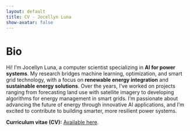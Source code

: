 ```yaml
---
layout: default
title: CV - Jocellyn Luna
show-avatar: false
---
```


# Bio

Hi! I’m Jocellyn Luna, a computer scientist specializing in __AI for power systems__. 
My research bridges machine learning, optimization, and smart grid technology, 
with a focus on __renewable energy integration__ and __sustainable energy solutions__. 
Over the years, I’ve worked on projects ranging from forecasting land use with 
satellite imagery to developing algorithms for energy management in smart grids. 
I’m passionate about advancing the future of energy through innovative AI 
applications, and I’m excited to contribute to building smarter, more resilient 
power systems.

**Curriculum vitae (CV):** <a href="/files/lunaCV.pdf">Available here</a>. 
